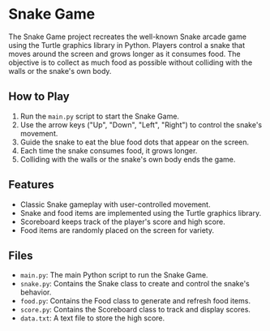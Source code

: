 # Snake Game

The Snake Game project recreates the well-known Snake arcade game using the Turtle graphics library in Python. Players control a snake that moves around the screen and grows longer as it consumes food. The objective is to collect as much food as possible without colliding with the walls or the snake's own body.

## How to Play

1. Run the `main.py` script to start the Snake Game.
2. Use the arrow keys ("Up", "Down", "Left", "Right") to control the snake's movement.
3. Guide the snake to eat the blue food dots that appear on the screen.
4. Each time the snake consumes food, it grows longer.
5. Colliding with the walls or the snake's own body ends the game.
## Features

- Classic Snake gameplay with user-controlled movement.
- Snake and food items are implemented using the Turtle graphics library.
- Scoreboard keeps track of the player's score and high score.
- Food items are randomly placed on the screen for variety.

## Files

- `main.py`: The main Python script to run the Snake Game.
- `snake.py`: Contains the Snake class to create and control the snake's behavior.
- `food.py`: Contains the Food class to generate and refresh food items.
- `score.py`: Contains the Scoreboard class to track and display scores.
- `data.txt`: A text file to store the high score.
